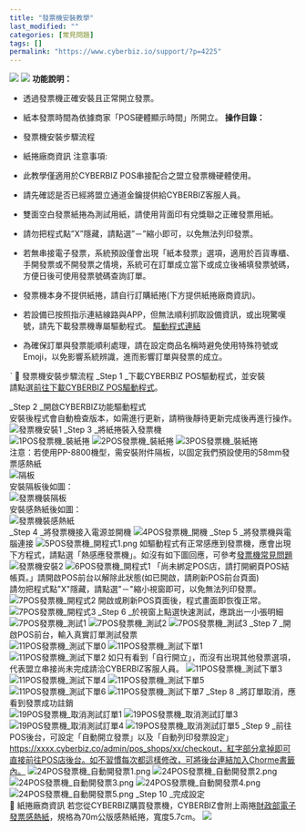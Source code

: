 ```yaml
---
title: "發票機安裝教學"
last_modified: ""
categories: [常見問題]
tags: []
permalink: "https://www.cyberbiz.io/support/?p=4225"
---
```


![](https://www.cyberbiz.io/support/wp-content/uploads/適用站別.png)
[![](https://www.cyberbiz.io/support/wp-content/uploads/台灣站.png)](https://www.cyberbiz.io/support/?page_id=2490)
**功能說明：**  

* 透過發票機正確安裝且正常開立發票。
* 紙本發票時間為依據商家「POS硬體顯示時間」所開立。
**操作目錄：**

* 發票機安裝步驟流程
* 紙捲廠商資訊
注意事項:  

* 此教學僅適用於CYBERBIZ POS串接配合之盟立發票機硬體使用。
* 請先確認是否已經將盟立通道金鑰提供給CYBERBIZ客服人員。
* 雙面空白發票紙捲為測試用紙，請使用背面印有兌獎聯之正確發票用紙。
* 請勿把程式點”X”隱藏，請點選”－”縮小即可，以免無法列印發票。
* 若無串接電子發票，系統預設僅會出現「紙本發票」選項，適用於百貨專櫃、手開發票或不開發票之情境，系統可在訂單成立當下或成立後補填發票號碼，方便日後可使用發票號碼查詢訂單。
* 發票機本身不提供紙捲，請自行訂購紙捲(下方提供紙捲廠商資訊)。
* 若設備已按照指示連結線路與APP，但無法順利抓取設備資訊，或出現驚嘆號，請先下載發票機專屬驅動程式。 [驅動程式連結](https://drive.google.com/file/d/1_5E8MAY8fAAy5HDjuuX8cQ2hEcZBfiKQ/view)
* 為確保訂單與發票能順利處理，請在設定商品名稱時避免使用特殊符號或 Emoji，以免影響系統辨識，進而影響訂單與發票的成立。

ˋ  📌 發票機安裝步驟流程 _Step 1  _下載CYBERBIZ POS驅動程式，並安裝  
請點選[前往下載CYBERBIZ POS驅動程式](https://www.cyberbiz.co/support/?p=9556)。  

_Step 2  _開啟CYBERBIZ功能驅動程式  
安裝後程式會自動檢查版本，如需進行更新，請稍後靜待更新完成後再進行操作。
![發票機安裝1](https://www.cyberbiz.co/support/wp-content/uploads/2019/10/invoice_intro1.png) _Step 3  _將紙捲裝入發票機  
![1POS發票機_裝紙捲](https://www.cyberbiz.co/support/wp-content/uploads/2019/11/1POS發票機_裝紙捲.jpg)
![2POS發票機_裝紙捲](https://www.cyberbiz.co/support/wp-content/uploads/2019/11/2POS發票機_裝紙捲.jpg)
![3POS發票機_裝紙捲](https://www.cyberbiz.co/support/wp-content/uploads/2019/11/3POS發票機_裝紙捲.jpg)  
注意：若使用PP-8800機型，需安裝附件隔板，以固定我們預設使用的58mm發票感熱紙  
![隔板](https://www.cyberbiz.io/support/wp-content/uploads/2021/04/隔板-1.png)  
安裝隔板後如圖：  
![發票機裝隔板](https://www.cyberbiz.io/support/wp-content/uploads/2019/11/Mouse_Highlight_Overlay.png)  
安裝感熱紙後如圖：  
![發票機裝感熱紙](https://www.cyberbiz.io/support/wp-content/uploads/2019/11/Mouse_Highlight_Overlay-1.png)  
_Step 4  _將發票機接入電源並開機 ![4POS發票機_開機](https://www.cyberbiz.co/support/wp-content/uploads/2019/11/4POS發票機_開機.jpg) _Step 5  _將發票機與電腦連接
![5POS發票機_開程式1.png](https://www.cyberbiz.co/support/wp-content/uploads/2019/11/5POS發票機_開程式1.png)
如驅動程式有正常感應到發票機，應會出現下方程式，請點選「熱感應發票機」。如沒有如下圖回應，可參考[發票機常見問題](https://www.cyberbiz.co/support/?p=5064)
![發票機安裝2](https://www.cyberbiz.io/support/wp-content/uploads/發票機-1024x550.jpg)
![6POS發票機_開程式1](https://www.cyberbiz.co/support/wp-content/uploads/2019/11/6POS發票機_開程式1.png)
「尚未綁定POS店，請打開網頁POS結帳頁。」請開啟POS前台以解除此狀態(如已開啟，請刷新POS前台頁面)  
請勿把程式點"X"隱藏，請點選"－"縮小視窗即可，以免無法列印發票。
![7POS發票機_開程式2](https://www.cyberbiz.co/support/wp-content/uploads/2019/11/7POS發票機_開程式2.png) 開啟或刷新POS頁面後，程式畫面即恢復正常。
![7POS發票機_開程式3](https://www.cyberbiz.co/support/wp-content/uploads/2019/11/8POS發票機_開程式3.png) _Step 6  _於視窗上點選快速測試，應跳出一小張明細  
![7POS發票機_測試1](https://www.cyberbiz.co/support/wp-content/uploads/2019/11/10POS發票機_測試2.png)
![7POS發票機_測試2](https://www.cyberbiz.co/support/wp-content/uploads/2019/11/9POS發票機_測試1.png)
![7POS發票機_測試3](https://www.cyberbiz.co/support/wp-content/uploads/2019/11/10POS發票機_測試3.jpg) _Step 7  _開啟POS前台，輸入真實訂單測試發票  
![11POS發票機_測試下單0](https://www.cyberbiz.co/support/wp-content/uploads/2019/11/11POS發票機_測試下單0.png)
![11POS發票機_測試下單1](https://www.cyberbiz.co/support/wp-content/uploads/2019/11/11POS發票機_測試下單1.png)
![11POS發票機_測試下單2](https://www.cyberbiz.co/support/wp-content/uploads/2019/11/12POS發票機_測試下單2.png)
如只有看到「自行開立」，而沒有出現其他發票選項，代表盟立串接尚未完成請洽CYBERBIZ客服人員。
![11POS發票機_測試下單3](https://www.cyberbiz.io/support/wp-content/uploads/1683431362867-1024x559.jpg)
![11POS發票機_測試下單4](https://www.cyberbiz.co/support/wp-content/uploads/2019/11/14POS發票機_測試下單4.png)
![11POS發票機_測試下單5](https://www.cyberbiz.co/support/wp-content/uploads/2019/11/15POS發票機_測試下單5.png)
![11POS發票機_測試下單6](https://www.cyberbiz.co/support/wp-content/uploads/2019/11/16POS發票機_測試下單6.png)
![11POS發票機_測試下單7](https://www.cyberbiz.co/support/wp-content/uploads/2019/11/17POS發票機_測試下單7.jpg) _Step 8  _將訂單取消，應看到發票成功註銷  
![19POS發票機_取消測試訂單1](https://www.cyberbiz.co/support/wp-content/uploads/2019/11/19POS發票機_取消測試訂單1.png)
![19POS發票機_取消測試訂單3](https://www.cyberbiz.co/support/wp-content/uploads/2019/11/20POS發票機_取消測試訂單2.png)
![19POS發票機_取消測試訂單4](https://www.cyberbiz.co/support/wp-content/uploads/2019/11/21POS發票機_取消測試訂單3.png)
![19POS發票機_取消測試訂單5](https://www.cyberbiz.co/support/wp-content/uploads/2019/11/22POS發票機_取消測試訂單4.png) _Step 9
_前往POS後台，可設定「自動開立發票」以及「自動列印發票設定」  
https://xxxx.cyberbiz.co/admin/pos_shops/xx/checkout，紅字部分拿掉即可直接前往POS店後台。如不習慣每次都這樣修改，可將後台連結加入Chorme書籤內。
![24POS發票機_自動開發票1.png](https://www.cyberbiz.co/support/wp-content/uploads/2019/11/24POS發票機_自動開發票1.png)
![24POS發票機_自動開發票2.png](https://www.cyberbiz.co/support/wp-content/uploads/2019/11/25POS發票機_自動開發票2.png)
![24POS發票機_自動開發票3.png](https://www.cyberbiz.co/support/wp-content/uploads/2019/11/26POS發票機_自動開發票3.png)
![24POS發票機_自動開發票4.png](https://www.cyberbiz.io/support/wp-content/uploads/1683430830975-1024x561.jpg)
![24POS發票機_自動開發票5.png](https://www.cyberbiz.co/support/wp-content/uploads/2019/11/28POS發票機_自動開發票5.png) _Step 10  _完成設定  
📌 紙捲廠商資訊
若您從CYBERBIZ購買發票機，CYBERBIZ會附上兩捲[財政部電子發票感熱紙](https://invoice.ppmof.gov.tw/PSJ_Web/)，規格為70m公版感熱紙捲，寬度5.7cm。
![](https://www.cyberbiz.io/support/wp-content/uploads/Snipaste_2024-06-14_18-10-38-1024x477.png)


